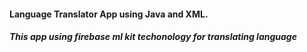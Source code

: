 <h4> Language Translator App using Java and XML. <h4>
<h5> This app using firebase ml kit techonology for translating language </h5> 
